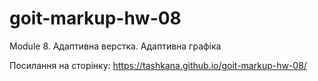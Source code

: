 # goit-markup-hw-08

Module 8. Адаптивна верстка. Адаптивна графіка

Посилання на сторінку: https://tashkana.github.io/goit-markup-hw-08/


